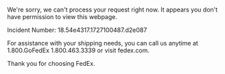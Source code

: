  	


 	

We're sorry, we can't process your request right now. It appears you don't have permission to view this webpage.


Incident Number: 18.54e4317.1727100487.d2e087





For assistance with your shipping needs, you can call us anytime at 1.800.GoFedEx 1.800.463.3339 or visit fedex.com.




Thank you for choosing FedEx.
